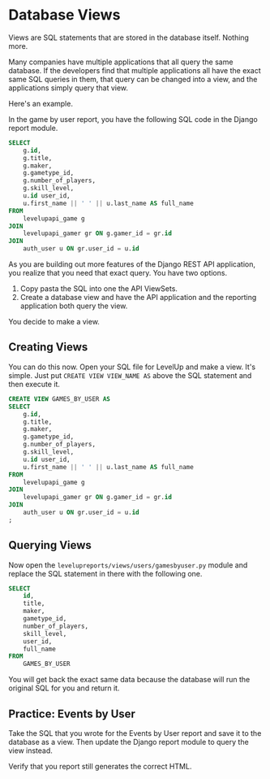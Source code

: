 # Database Views

Views are SQL statements that are stored in the database itself. Nothing more.

Many companies have multiple applications that all query the same database. If the developers find that multiple applications all have the exact same SQL queries in them, that query can be changed into a view, and the applications simply query that view.

Here's an example.

In the game by user report, you have the following SQL code in the Django report module.

```sql
SELECT
    g.id,
    g.title,
    g.maker,
    g.gametype_id,
    g.number_of_players,
    g.skill_level,
    u.id user_id,
    u.first_name || ' ' || u.last_name AS full_name
FROM
    levelupapi_game g
JOIN
    levelupapi_gamer gr ON g.gamer_id = gr.id
JOIN
    auth_user u ON gr.user_id = u.id
```

As you are building out more features of the Django REST API application, you realize that you need that exact query. You have two options.

1. Copy pasta the SQL into one the API ViewSets.
1. Create a database view and have the API application and the reporting application both query the view.

You decide to make a view.

## Creating Views

You can do this now. Open your SQL file for LevelUp and make a view. It's simple. Just put `CREATE VIEW VIEW_NAME AS` above the SQL statement and then execute it.

```sql
CREATE VIEW GAMES_BY_USER AS
SELECT
    g.id,
    g.title,
    g.maker,
    g.gametype_id,
    g.number_of_players,
    g.skill_level,
    u.id user_id,
    u.first_name || ' ' || u.last_name AS full_name
FROM
    levelupapi_game g
JOIN
    levelupapi_gamer gr ON g.gamer_id = gr.id
JOIN
    auth_user u ON gr.user_id = u.id
;
```

## Querying Views

Now open the `levelupreports/views/users/gamesbyuser.py` module and replace the SQL statement in there with the following one.

```sql
SELECT
    id,
    title,
    maker,
    gametype_id,
    number_of_players,
    skill_level,
    user_id,
    full_name
FROM
    GAMES_BY_USER
```

You will get back the exact same data because the database will run the original SQL for you and return it.

## Practice: Events by User

Take the SQL that you wrote for the Events by User report and save it to the database as a view. Then update the Django report module to query the view instead.

Verify that you report still generates the correct HTML.
